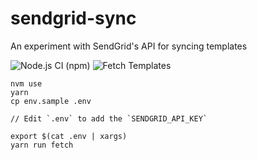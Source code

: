 # sendgrid-sync
An experiment with SendGrid's API for syncing templates

![Node.js CI (npm)](https://github.com/stripethree/sendgrid-sync/workflows/Node.js%20CI%20(npm)/badge.svg) ![Fetch Templates](https://github.com/stripethree/sendgrid-sync/workflows/Fetch%20Templates/badge.svg)

```
nvm use
yarn
cp env.sample .env

// Edit `.env` to add the `SENDGRID_API_KEY`

export $(cat .env | xargs)
yarn run fetch
```
